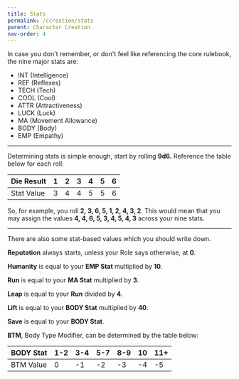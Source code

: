 ```yaml
---
title: Stats
permalink: /ccreation/stats
parent: Character Creation
nav-order: 4
---
```


In case you don't remember, or don't feel like referencing the core rulebook, the nine major stats are:

* INT (Intelligence)
* REF (Reflexes)
* TECH (Tech)
* COOL (Cool)
* ATTR (Attractiveness)
* LUCK (Luck)
* MA (Movement Allowance)
* BODY (Body)
* EMP (Empathy)

---

Determining stats is simple enough, start by rolling **9d6.** Reference the table below for each roll:

| Die Result | 1 | 2 | 3 | 4 | 5 | 6 |
|------------|---|---|---|---|---|---|
| Stat Value | 3 | 4 | 4 | 5 | 5 | 6 |

So, for example, you roll **2, 3, 6, 5, 1, 2, 4, 3, 2**. This would mean that you may assign the values **4, 4, 6, 5, 3, 4, 5, 4, 3** across your nine stats.

---

There are also some stat-based values which you should write down.

**Reputation** always starts, unless your Role says otherwise, at **0**.

**Humanity** is equal to your **EMP Stat** multiplied by **10**.

**Run** is equal to your **MA Stat** multiplied by **3**.

**Leap** is equal to your **Run** divided by **4**.

**Lift** is equal to your **BODY Stat** multiplied by **40**.

**Save** is equal to your **BODY Stat**.

**BTM**, Body Type Modifier, can be determined by the table below:

| BODY Stat | 1-2 | 3-4 | 5-7 | 8-9 | 10 | 11+ |
|-----------|-----|-----|-----|-----|----|-----|
| BTM Value | 0   | -1  | -2  | -3  | -4 | -5  |
